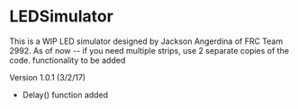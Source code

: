 # LEDSimulator

This is a WIP LED simulator designed by Jackson Angerdina of FRC Team 2992.
As of now -- if you need multiple strips, use 2 separate copies of the code. functionality to be added

Version 1.0.1 (3/2/17)
- Delay() function added